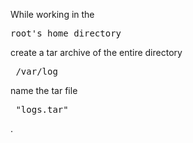 While working in the  <pre>root's home directory</pre>
create a tar archive of the entire directory <pre> /var/log </pre>
name the tar file <pre> "logs.tar"</pre>.
